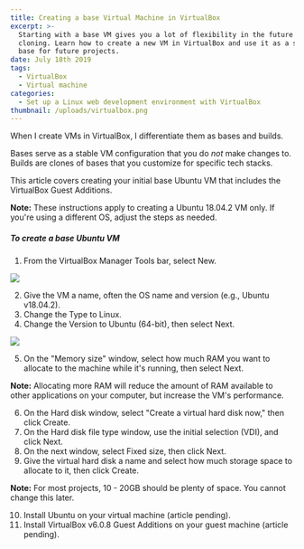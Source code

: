 ```yaml
---
title: Creating a base Virtual Machine in VirtualBox
excerpt: >-
  Starting with a base VM gives you a lot of flexibility in the future through
  cloning. Learn how to create a new VM in VirtualBox and use it as a stable
  base for future projects.
date: July 18th 2019
tags:
  - VirtualBox
  - Virtual machine
categories:
  - Set up a Linux web development environment with VirtualBox
thumbnail: /uploads/virtualbox.png
---
```

When I create VMs in VirtualBox, I differentiate them as bases and builds. 

Bases serve as a stable VM configuration that you do _not_ make changes to. Builds are clones of bases that you customize for specific tech stacks.

This article covers creating your initial base Ubuntu VM that includes the VirtualBox Guest Additions.

<div class="note">  <p><strong>Note:</strong> These instructions apply to creating a Ubuntu 18.04.2 VM only. If you're using a different OS, adjust the steps as needed.</p></div>

##### To create a base Ubuntu VM
1. From the VirtualBox Manager Tools bar, select New.

<img class="procedure-image" src="/uploads/new-vm.png" />

2. Give the VM a name, often the OS name and version (e.g., Ubuntu v18.04.2).
3. Change the Type to Linux.
4. Change the Version to Ubuntu (64-bit), then select Next.

<img class="procedure-image" src="/uploads/name-and-os.png" />

5. On the "Memory size" window, select how much RAM you want to allocate to the machine while it's running, then select Next.

<div class="note">  <p><strong>Note:</strong> Allocating more RAM will reduce the amount of RAM available to other applications on your computer, but increase the VM's performance.</p></div>

6. On the Hard disk window, select "Create a virtual hard disk now," then click Create.
7. On the Hard disk file type window, use the initial selection (VDI), and click Next.
8. On the next window, select Fixed size, then click Next.
9. Give the virtual hard disk a name and select how much storage space to allocate to it, then click Create.

<div class="note">  <p><strong>Note:</strong> For most projects, 10 - 20GB should be plenty of space. You cannot change this later.</p></div>

10.  Install Ubuntu on your virtual machine (article pending).
11.  Install VirtualBox v6.0.8 Guest Additions on your guest machine (article pending).
